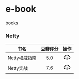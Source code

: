 # e-book
books

### Netty

|书名|豆瓣评分|操作|
|---|:---:|:---:|
|Netty权威指南|[5.0](https://book.douban.com/subject/25897245/)|[![](./.asserts/download.png)](https://github.com/Bannirui/e-book/raw/master/netty/Netty%E6%9D%83%E5%A8%81%E6%8C%87%E5%8D%97%20PDF%E7%94%B5%E5%AD%90%E4%B9%A6%E4%B8%8B%E8%BD%BD%20%E5%B8%A6%E7%9B%AE%E5%BD%95%E4%B9%A6%E7%AD%BE%20%E5%AE%8C%E6%95%B4%E7%89%88.pdf)|
|Netty实战|[7.6](https://book.douban.com/subject/27038538/)|[![](./.asserts/download.png)](https://github.com/Bannirui/e-book/raw/master/netty/Netty%E5%AE%9E%E6%88%98.pdf)|